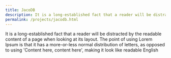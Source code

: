 ```yaml
---
title: JacoDB
description: It is a long-established fact that a reader will be distracted by the readable content of a page when looking at its layout. The point of using 
permalink: /projects/jacodb.html
---
```

It is a long-established fact that a reader will be distracted by the readable content of a page when looking at its layout. The point of using Lorem Ipsum is that it has a more-or-less normal distribution of letters, as opposed to using 'Content here, content here', making it look like readable English
